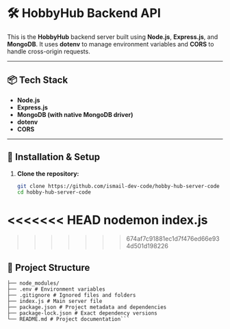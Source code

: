 # 🛠️ HobbyHub Backend API

This is the **HobbyHub** backend server built using **Node.js**, **Express.js**, and **MongoDB**. It uses **dotenv** to manage environment variables and **CORS** to handle cross-origin requests.

---

## 📦 Tech Stack

- **Node.js**
- **Express.js**
- **MongoDB (with native MongoDB driver)**
- **dotenv**
- **CORS**

---

## 🔧 Installation & Setup

1. **Clone the repository:**
   ```bash
   git clone https://github.com/ismail-dev-code/hobby-hub-server-code
   cd hobby-hub-server-code
<<<<<<< HEAD
   nodemon index.js
=======
>>>>>>> 674af7c91881ec1d7f476ed66e934d501d198226
   
## 📁 Project Structure

```HOBBYHUB-BACKEND/
├── node_modules/
├── .env # Environment variables
├── .gitignore # Ignored files and folders
├── index.js # Main server file
├── package.json # Project metadata and dependencies
├── package-lock.json # Exact dependency versions
└── README.md # Project documentation```




